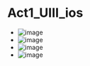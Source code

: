 # Act1_UIII_ios
- ![image](https://github.com/user-attachments/assets/73a633fd-5c9e-4616-a8dd-dcc7cbb2d7ae)
- ![image](https://github.com/user-attachments/assets/038383f5-52cb-46f6-90e3-f95012c29ef4)
- ![image](https://github.com/user-attachments/assets/89db6ea7-14ad-4318-a950-94b03eea793e)
- ![image](https://github.com/user-attachments/assets/7816af58-25f6-419d-a601-97f7e9e2d749)



